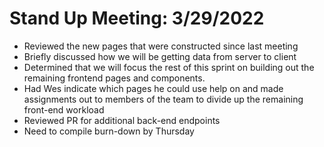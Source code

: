 # Stand Up Meeting: 3/29/2022

- Reviewed the new pages that were constructed since last meeting
- Briefly discussed how we will be getting data from server to client
- Determined that we will focus the rest of this sprint on building out the remaining frontend pages and components.
- Had Wes indicate which pages he could use help on and made assignments out to members of the team to divide up the remaining front-end workload
- Reviewed PR for additional back-end endpoints
- Need to compile burn-down by Thursday

